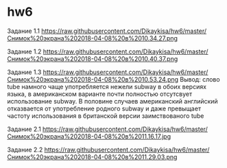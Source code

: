 # hw6
Задание 1.1 https://raw.githubusercontent.com/Dikaykisa/hw6/master/Снимок%20экрана%202018-04-08%20в%2010.34.27.png

Задание 1.2 https://raw.githubusercontent.com/Dikaykisa/hw6/master/Снимок%20экрана%202018-04-08%20в%2010.40.37.png

Задание 1.3 https://raw.githubusercontent.com/Dikaykisa/hw6/master/Снимок%20экрана%202018-04-08%20в%2010.53.24.png
Вывод: слово tube намного чаще употребляется нежели subway в обоих версиях языка, в американском варианте почти полностью отсутсвует использование subway. В половине случаев американский английский отказвается от употребление родного subway и даже превыщает частоту использования в британской версии заимствованого tube

Задание 2.1 https://raw.githubusercontent.com/Dikaykisa/hw6/master/Снимок%20экрана%202018-04-08%20в%2011.16.17.jpg

Задание 2.2 https://raw.githubusercontent.com/Dikaykisa/hw6/master/Снимок%20экрана%202018-04-08%20в%2011.29.03.png
